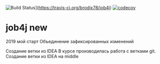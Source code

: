 ![Build Status](https://travis-ci.org/brodix78/job4j.svg?branch=master)](https://travis-ci.org/brodix78/job4j)
[![codecov](https://codecov.io/gh/brodix78/job4j/branch/master/graph/badge.svg)](https://codecov.io/gh/brodix78/job4j)


# job4j new

2019 мой старт
Объединение зафиксированных изменений

Создание ветки из IDEA
В курсе производилась работа с ветками git.
Создание ветки из IDEA на middle